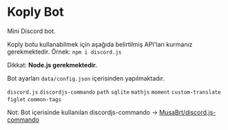 # Koply Bot

Mini Discord bot.

Koply botu kullanabilmek için aşağıda belirtilmiş API'ları kurmanız gerekmektedir.
Örnek: `npm i discord.js`

Dikkat: **Node.js gerekmektedir.**

Bot ayarları `data/config.json` içerisinden yapılmaktadır.

`discord.js`
`discordjs-commando`
`path`
`sqlite`
`mathjs`
`moment`
`custom-translate`
`figlet`
`common-tags`

Not: Bot içerisinde kullanılan discordjs-commando -> [MusaBrt/discord.js-commando](https://github.com/MusaBrt/discord.js-commando)
